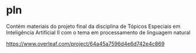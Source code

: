 # pln
Contém materiais do projeto final da disciplina de Tópicos Especiais em Inteligência Artificial II com o tema em processamento de linguagem natural

https://www.overleaf.com/project/64a45a7596d4e6d742e4c869
